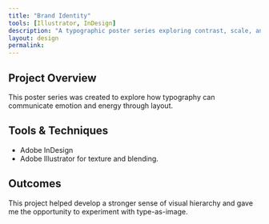 ```yaml
---
title: "Brand Identity"
tools: [Illustrator, InDesign]
description: "A typographic poster series exploring contrast, scale, and rhythm."
layout: design
permalink: 
---
```


## Project Overview

This poster series was created to explore how typography can communicate emotion and energy through layout.

## Tools & Techniques

- Adobe InDesign
- Adobe Illustrator for texture and blending.

## Outcomes

This project helped develop a stronger sense of visual hierarchy and gave me the opportunity to experiment with type-as-image.

